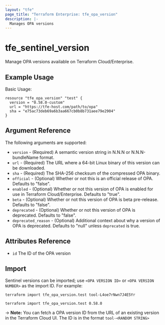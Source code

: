 ```yaml
---
layout: "tfe"
page_title: "Terraform Enterprise: tfe_opa_version"
description: |-
  Manages OPA versions
---
```


# tfe_sentinel_version

Manage OPA versions available on Terraform Cloud/Enterprise.

## Example Usage

Basic Usage:

```hcl
resource "tfe_opa_version" "test" {
  version = "0.58.0-custom"
  url = "https://tfe-host.com/path/to/opa"
  sha = "e75ac73deb69a6b3aa667cb0b8b731aee79e2904"
}
```

## Argument Reference

The following arguments are supported:

* `version` - (Required) A semantic version string in N.N.N or N.N.N-bundleName format.
* `url` - (Required) The URL where a 64-bit Linux binary of this version can be downloaded.
* `sha` - (Required) The SHA-256 checksum of the compressed OPA binary.
* `official` - (Optional) Whether or not this is an official release of OPA. Defaults to "false".
* `enabled` - (Optional) Whether or not this version of OPA is enabled for use in Terraform Cloud/Enterprise. Defaults to "true".
* `beta` - (Optional) Whether or not this version of OPA is beta pre-release. Defaults to "false".
* `deprecated` - (Optional) Whether or not this version of OPA is deprecated. Defaults to "false".
* `deprecated_reason` - (Optional) Additional context about why a version of OPA is deprecated. Defaults to "null" unless `deprecated` is true.

## Attributes Reference

* `id` The ID of the OPA version

## Import

Sentinel versions can be imported; use `<OPA VERSION ID>` or `<OPA VERSION NUMBER>` as the import ID. For example:

```shell
terraform import tfe_opa_version.test tool-L4oe7rNwn7J4E5Yr
```

```shell
terraform import tfe_opa_version.test 0.58.0
```

-> **Note:** You can fetch a OPA version ID from the URL of an existing version in the Terraform Cloud UI. The ID is in the format `tool-<RANDOM STRING>`
